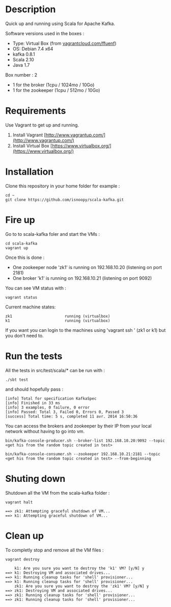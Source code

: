 Description
===========

Quick up and running using Scala for Apache Kafka.

Software versions used in the boxes :
* Type: Virtual Box (from [vagrantcloud.com/ffuenf](https://vagrantcloud.com/ffuenf/debian-7.4.0-amd64))
* OS: Debian 7.4 x64 
* kafka 0.8.1
* Scala 2.10
* Java 1.7

Box number : 2
* 1 for the broker (1cpu / 1024mo / 10Go)
* 1 for the zookeeper (1cpu / 512mo / 10Go)

Requirements
===========

Use Vagrant to get up and running.

1. Install Vagrant [http://www.vagrantup.com/](http://www.vagrantup.com/)  
2. Install Virtual Box [https://www.virtualbox.org/](https://www.virtualbox.org/)  

Installation 
===========

Clone this repository in your home folder for example :

	cd ~
	git clone https://github.com/isnoopy/scala-kafka.git


Fire up 
===========

Go to to scala-kafka foler and start the VMs :

	cd scala-kafka
	vagrant up

Once this is done :
* One zookeeper node 'zk1' is running on 192.168.10.20 (listening on port 2181)
* One broker 'k1' is running on 192.168.10.21 (listening on port 9092)

You can see VM status with :

	vagrant status

Current machine states:

	zk1                       running (virtualbox)
	k1                        running (virtualbox)

If you want you can login to the machines using 'vagrant ssh <machineName>' (zk1 or k1) but you don't need to.

Run the tests
===========
All the tests in src/test/scala/* can be run with :

	./sbt test 

and should hopefully pass :

	[info] Total for specification KafkaSpec
	[info] Finished in 33 ms
	[info] 3 examples, 0 failure, 0 error
	[info] Passed: Total 3, Failed 0, Errors 0, Passed 3
	[success] Total time: 5 s, completed 11 avr. 2014 16:50:36

You can access the brokers and zookeeper by their IP from your local network without having to go into vm.

	bin/kafka-console-producer.sh --broker-list 192.168.10.20:9092 --topic <get his from the random topic created in test>

	bin/kafka-console-consumer.sh --zookeeper 192.168.10.21:2181 --topic <get his from the random topic created in test> --from-beginning

Shuting down
===========
Shutdown all the VM from the scala-kafka folder :

	vagrant halt

	==> zk1: Attempting graceful shutdown of VM...
	==> k1: Attempting graceful shutdown of VM...

Clean up
===========
To completly stop and remove all the VM files :

	vagrant destroy                                                                             

		k1: Are you sure you want to destroy the 'k1' VM? [y/N] y
	==> k1: Destroying VM and associated drives...
	==> k1: Running cleanup tasks for 'shell' provisioner...
	==> k1: Running cleanup tasks for 'shell' provisioner...
    	zk1: Are you sure you want to destroy the 'zk1' VM? [y/N] y
	==> zk1: Destroying VM and associated drives...
	==> zk1: Running cleanup tasks for 'shell' provisioner...
	==> zk1: Running cleanup tasks for 'shell' provisioner...